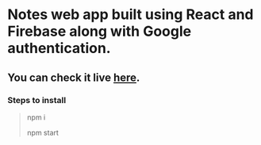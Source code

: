 # Notes web app built using React and Firebase along with Google authentication.

## You can check it live [here](https://mynotey.netlify.app).

### Steps to install

> npm i
> 
> npm start

